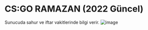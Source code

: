 # CS:GO RAMAZAN (2022 Güncel)
Sunucuda sahur ve iftar vakitlerinde bilgi verir.
![image](https://user-images.githubusercontent.com/89659705/163066027-04016eb8-146d-4cd1-9c7f-567881d5b9cc.png)
